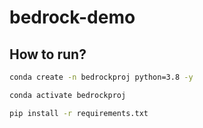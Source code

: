# bedrock-demo

## How to run?
```bash
conda create -n bedrockproj python=3.8 -y
```

```bash
conda activate bedrockproj
```

```bash
pip install -r requirements.txt
```

